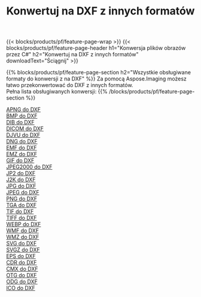 ﻿---
title: Konwertuj na DXF z innych formatów 
weight: 3920
url: /pl/java/conversion/to/dxf 
lang: pl
langdirlevel: 2
locales: zh-hans,ja,it,ru,de,es,fr,nl,id,lt,pl,pt,vi,tr,ko,zh-hant,ar,hi,th,sv,cs,uk,he
description: Za pomocą Aspose.Imaging możesz łatwo przekonwertować do DXF z innych formatów
---

{{< blocks/products/pf/feature-page-wrap >}}
{{< blocks/products/pf/feature-page-header h1="Konwersja plików obrazów przez C#" h2="Konwertuj na DXF z innych formatów" downloadText="Ściągnij" >}}


{{% blocks/products/pf/feature-page-section  h2="Wszystkie obsługiwane formaty do konwersji z na DXF" %}}
Za pomocą Aspose.Imaging możesz łatwo przekonwertować do DXF z innych formatów.
<br/>
Pełna lista obsługiwanych konwersji:
{{% /blocks/products/pf/feature-page-section %}}
<div class="container-fluid productfamilypage bg-gray">
    <div class="convertypes bg-gray agp-content section">
        <div class="container">
		<div class="row other-converters">
		    <div class='col-md-2 other-converter remove-lp remove-rp'><a href="/imaging/pl/java/conversion/apng-to-dxf" >APNG do DXF</a></div>
<div class='col-md-2 other-converter remove-lp remove-rp'><a href="/imaging/pl/java/conversion/bmp-to-dxf" >BMP do DXF</a></div>
<div class='col-md-2 other-converter remove-lp remove-rp'><a href="/imaging/pl/java/conversion/dib-to-dxf" >DIB do DXF</a></div>
<div class='col-md-2 other-converter remove-lp remove-rp'><a href="/imaging/pl/java/conversion/dicom-to-dxf" >DICOM do DXF</a></div>
<div class='col-md-2 other-converter remove-lp remove-rp'><a href="/imaging/pl/java/conversion/djvu-to-dxf" >DJVU do DXF</a></div>
<div class='col-md-2 other-converter remove-lp remove-rp'><a href="/imaging/pl/java/conversion/dng-to-dxf" >DNG do DXF</a></div>
<div class='col-md-2 other-converter remove-lp remove-rp'><a href="/imaging/pl/java/conversion/emf-to-dxf" >EMF do DXF</a></div>
<div class='col-md-2 other-converter remove-lp remove-rp'><a href="/imaging/pl/java/conversion/emz-to-dxf" >EMZ do DXF</a></div>
<div class='col-md-2 other-converter remove-lp remove-rp'><a href="/imaging/pl/java/conversion/gif-to-dxf" >GIF do DXF</a></div>
<div class='col-md-2 other-converter remove-lp remove-rp'><a href="/imaging/pl/java/conversion/jpeg2000-to-dxf" >JPEG2000 do DXF</a></div>
<div class='col-md-2 other-converter remove-lp remove-rp'><a href="/imaging/pl/java/conversion/jp2-to-dxf" >JP2 do DXF</a></div>
<div class='col-md-2 other-converter remove-lp remove-rp'><a href="/imaging/pl/java/conversion/j2k-to-dxf" >J2K do DXF</a></div>
<div class='col-md-2 other-converter remove-lp remove-rp'><a href="/imaging/pl/java/conversion/jpg-to-dxf" >JPG do DXF</a></div>
<div class='col-md-2 other-converter remove-lp remove-rp'><a href="/imaging/pl/java/conversion/jpeg-to-dxf" >JPEG do DXF</a></div>
<div class='col-md-2 other-converter remove-lp remove-rp'><a href="/imaging/pl/java/conversion/png-to-dxf" >PNG do DXF</a></div>
<div class='col-md-2 other-converter remove-lp remove-rp'><a href="/imaging/pl/java/conversion/tga-to-dxf" >TGA do DXF</a></div>
<div class='col-md-2 other-converter remove-lp remove-rp'><a href="/imaging/pl/java/conversion/tif-to-dxf" >TIF do DXF</a></div>
<div class='col-md-2 other-converter remove-lp remove-rp'><a href="/imaging/pl/java/conversion/tiff-to-dxf" >TIFF do DXF</a></div>
<div class='col-md-2 other-converter remove-lp remove-rp'><a href="/imaging/pl/java/conversion/webp-to-dxf" >WEBP do DXF</a></div>
<div class='col-md-2 other-converter remove-lp remove-rp'><a href="/imaging/pl/java/conversion/wmf-to-dxf" >WMF do DXF</a></div>
<div class='col-md-2 other-converter remove-lp remove-rp'><a href="/imaging/pl/java/conversion/wmz-to-dxf" >WMZ do DXF</a></div>
<div class='col-md-2 other-converter remove-lp remove-rp'><a href="/imaging/pl/java/conversion/svg-to-dxf" >SVG do DXF</a></div>
<div class='col-md-2 other-converter remove-lp remove-rp'><a href="/imaging/pl/java/conversion/svgz-to-dxf" >SVGZ do DXF</a></div>
<div class='col-md-2 other-converter remove-lp remove-rp'><a href="/imaging/pl/java/conversion/eps-to-dxf" >EPS do DXF</a></div>
<div class='col-md-2 other-converter remove-lp remove-rp'><a href="/imaging/pl/java/conversion/cdr-to-dxf" >CDR do DXF</a></div>
<div class='col-md-2 other-converter remove-lp remove-rp'><a href="/imaging/pl/java/conversion/cmx-to-dxf" >CMX do DXF</a></div>
<div class='col-md-2 other-converter remove-lp remove-rp'><a href="/imaging/pl/java/conversion/otg-to-dxf" >OTG do DXF</a></div>
<div class='col-md-2 other-converter remove-lp remove-rp'><a href="/imaging/pl/java/conversion/odg-to-dxf" >ODG do DXF</a></div>
<div class='col-md-2 other-converter remove-lp remove-rp'><a href="/imaging/pl/java/conversion/ico-to-dxf" >ICO do DXF</a></div>
                </div>
        </div>
    </div>
</div>
<br/>

